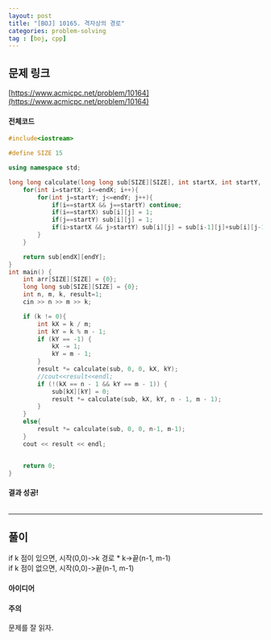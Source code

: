 ```yaml
---
layout: post
title: "[BOJ] 10165. 격자상의 경로"
categories: problem-solving
tag : [boj, cpp]
---
```


## 문제 링크<br>
 [https://www.acmicpc.net/problem/10164](https://www.acmicpc.net/problem/10164)<br>


#### 전체코드<br>

```cpp
#include<iostream>

#define SIZE 15

using namespace std;

long long calculate(long long sub[SIZE][SIZE], int startX, int startY, int endX, int endY){
    for(int i=startX; i<=endX; i++){
        for(int j=startY; j<=endY; j++){
            if(i==startX && j==startY) continue;
            if(i==startX) sub[i][j] = 1;
            if(j==startY) sub[i][j] = 1;
            if(i>startX && j>startY) sub[i][j] = sub[i-1][j]+sub[i][j-1];
        }
    }

    return sub[endX][endY];
}
int main() {
    int arr[SIZE][SIZE] = {0};
    long long sub[SIZE][SIZE] = {0};
    int n, m, k, result=1;
    cin >> n >> m >> k;

    if (k != 0){
        int kX = k / m;
        int kY = k % m - 1;
        if (kY == -1) {
            kX -= 1;
            kY = m - 1;
        }
        result *= calculate(sub, 0, 0, kX, kY);
        //cout<<result<<endl;
        if (!(kX == n - 1 && kY == m - 1)) {
            sub[kX][kY] = 0;
            result *= calculate(sub, kX, kY, n - 1, m - 1);
        }
    }
    else{
        result *= calculate(sub, 0, 0, n-1, m-1);
    }
    cout << result << endl;


    return 0;
}
```

#### 결과 성공!<br>
![]()

---

## 풀이<br>
if k 점이 있으면, 시작(0,0)->k 경로 * k->끝(n-1, m-1)  
if k 점이 없으면, 시작(0,0)->끝(n-1, m-1)

#### 아이디어 <br>

#### 주의 <br> 
문제를 잘 읽자. 

